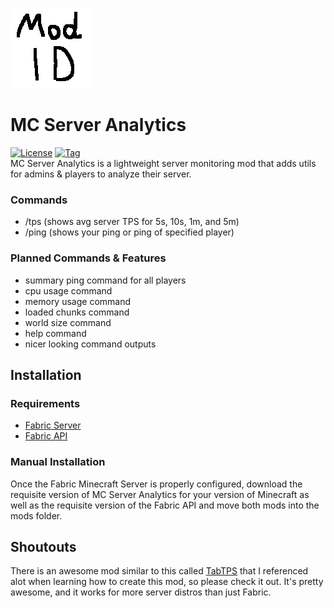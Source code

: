 ![Icon](src/main/resources/assets/mc_server_analytics/icon.png)
# MC Server Analytics
[![License](https://img.shields.io/github/license/danieltebor/mc-server-analytics)]()
[![Tag](https://img.shields.io/github/v/tag/danieltebor/mc-server-analytics)]()<br>
MC Server Analytics is a lightweight server monitoring mod that adds utils for admins & players to analyze their server.

### Commands
- /tps (shows avg server TPS for 5s, 10s, 1m, and 5m)
- /ping (shows your ping or ping of specified player)

### Planned Commands & Features
- summary ping command for all players
- cpu usage command
- memory usage command
- loaded chunks command
- world size command
- help command
- nicer looking command outputs

## Installation
### Requirements
- [Fabric Server](https://fabricmc.net/use/server/)
- [Fabric API](https://github.com/username/repository)

### Manual Installation
Once the Fabric Minecraft Server is properly configured, download the requisite version of MC Server Analytics for your version of Minecraft as well as the requisite version of the Fabric API and move both mods into the mods folder.

## Shoutouts
There is an awesome mod similar to this called [TabTPS](https://github.com/jpenilla/TabTPS) that I referenced alot when learning how to create this mod, so please check it out. It's pretty awesome, and it works for more server distros than just Fabric.
